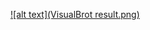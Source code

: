 [![alt text](VisualBrot result.png)](https://upload.wikimedia.org/wikipedia/commons/thumb/2/21/Mandel_zoom_00_mandelbrot_set.jpg/300px-Mandel_zoom_00_mandelbrot_set.jpg)
